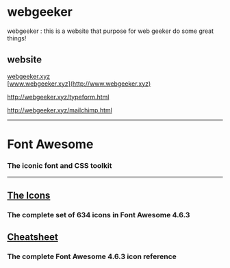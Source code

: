 # webgeeker
webgeeker : this is a website that purpose for web geeker do some  great things!

## website
[webgeeker.xyz](http://webgeeker.xyz)  
[www.webgeeker.xyz](http://www.webgeeker.xyz) 

http://webgeeker.xyz/typeform.html

http://webgeeker.xyz/mailchimp.html

*** 
# Font Awesome
### The iconic font and CSS toolkit
***
## [The Icons](http://fontawesome.io/icons/)
### The complete set of 634 icons in Font Awesome 4.6.3

## [Cheatsheet](http://fontawesome.io/cheatsheet/)
### The complete Font Awesome 4.6.3 icon reference
